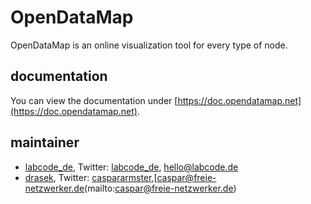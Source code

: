 # OpenDataMap
OpenDataMap is an online visualization tool for every type of node. 
## documentation
You can view the documentation under [https://doc.opendatamap.net](https://doc.opendatamap.net).
## maintainer
- [labcode_de](https://github.com/labcode-de), Twitter: [labcode_de](https://twitter.com/labcode_de), [hello@labcode.de](mailto:hello@labcode.de)
- [drasek](https://github.com/drasek), Twitter: [caspararmster](https://twitter.com/caspararmster),[caspar@freie-netzwerker.de(mailto:caspar@freie-netzwerker.de)
